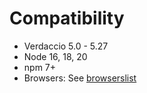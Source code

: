 # Compatibility

- Verdaccio 5.0 - 5.27
- Node 16, 18, 20
- npm 7+
- Browsers: See [browserslist](../.browserslistrc)
